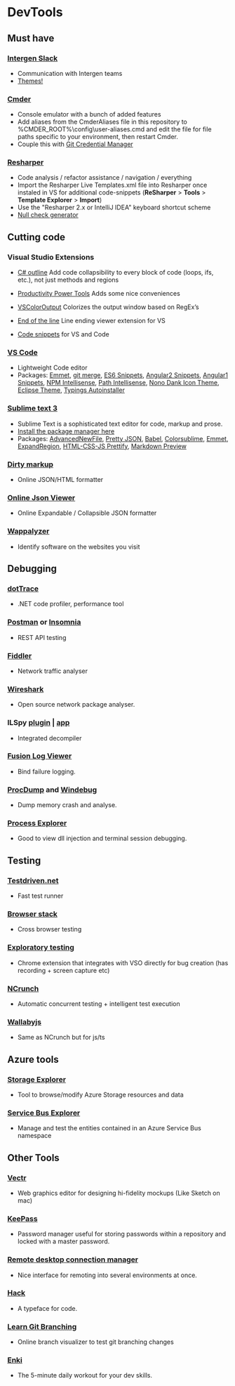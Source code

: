 # DevTools

## Must have
### [Intergen Slack](https://team-intergen.slack.com/)
   + Communication with Intergen teams
   + [Themes!](http://slackthemes.net/)
   
### [Cmder](http://cmder.net/)
   + Console emulator with a bunch of added features
   + Add aliases from the CmderAliases file in this repository to %CMDER_ROOT%\config\user-aliases.cmd and edit the file for file paths specific to your environment, then restart Cmder. 
   + Couple this with [Git Credential Manager](https://github.com/Microsoft/Git-Credential-Manager-for-Windows/releases/)

### [Resharper](https://www.jetbrains.com/resharper/)
   + Code analysis / refactor assistance / navigation / everything
   + Import the Resharper Live Templates.xml file into Resharper once instaled in VS for additional code-snippets (**ReSharper** > **Tools** > **Template Explorer** > **Import**)
   + Use the "Resharper 2.x or IntelliJ IDEA" keyboard shortcut scheme 
   + [Null check generator](https://github.com/develohpanda/NullCheckGenerator)

## Cutting code
### Visual Studio Extensions
   
   + [C# outline](https://visualstudiogallery.msdn.microsoft.com/9390e08c-d0aa-42f1-b3d2-5134aabf3b9a)
      Add code collapsibility to every block of code (loops, ifs, etc.), not just methods and regions

   + [Productivity Power Tools](https://visualstudiogallery.msdn.microsoft.com/34ebc6a2-2777-421d-8914-e29c1dfa7f5d)
      Adds some nice conveniences

   + [VSColorOutput](https://visualstudiogallery.msdn.microsoft.com/f4d9c2b5-d6d7-4543-a7a5-2d7ebabc2496)
      Colorizes the output window based on RegEx’s
   
   + [End of the line](https://visualstudiogallery.msdn.microsoft.com/545e56a7-98d7-47f9-9d84-4681f2903060)
      Line ending viewer extension for VS
   
   + [Code snippets](https://msdn.microsoft.com/en-us/library/ms165392.aspx) 
      for VS and Code

### [VS Code](https://code.visualstudio.com)
   + Lightweight Code editor
   + Packages: [Emmet](http://docs.emmet.io/), [git merge](https://code.visualstudio.com/docs/editor/versioncontrol), [ES6 Snippets](https://marketplace.visualstudio.com/items?itemName=xabikos.JavaScriptSnippets), [Angular2 Snippets](https://marketplace.visualstudio.com/items?itemName=UVBrain.Angular2), [Angular1 Snippets](https://marketplace.visualstudio.com/items?itemName=UVBrain.Angular2), [NPM Intellisense](https://marketplace.visualstudio.com/items?itemName=christian-kohler.npm-intellisense), [Path Intellisense](https://marketplace.visualstudio.com/items?itemName=christian-kohler.path-intellisense), [Nono Dank Icon Theme](https://marketplace.visualstudio.com/items?itemName=be5invis.vscode-icontheme-nomo-dark), [Eclipse Theme](https://marketplace.visualstudio.com/items?itemName=tdtp23.eclipse-theme), [Typings Autoinstaller](https://marketplace.visualstudio.com/items?itemName=jvitor83.typings-autoinstaller)


### [Sublime text 3](https://www.sublimetext.com/3)
   + Sublime Text is a sophisticated text editor for code, markup and prose.
   + [Install the package manager here](https://packagecontrol.io/installation)
   + Packages:  [AdvancedNewFile](https://packagecontrol.io/packages/AdvancedNewFile),
                [Pretty JSON](https://packagecontrol.io/packages/Pretty%20JSON),
                [Babel](https://packagecontrol.io/packages/Babel),
                [Colorsublime](https://packagecontrol.io/packages/Colorsublime),
                [Emmet](https://packagecontrol.io/packages/Emmet),
                [ExpandRegion](https://packagecontrol.io/packages/ExpandRegion),
                [HTML-CSS-JS Prettify](https://packagecontrol.io/packages/HTML-CSS-JS%20Prettify),
                [Markdown Preview](https://packagecontrol.io/packages/Markdown%20Preview)

### [Dirty markup](http://www.dirtymarkup.com/)
   + Online JSON/HTML formatter

### [Online Json Viewer](http://jsonviewer.stack.hu/)
   + Online Expandable / Collapsible JSON formatter

### [Wappalyzer](https://wappalyzer.com/)
   + Identify software on the websites you visit

## Debugging
### [dotTrace](https://www.jetbrains.com/profiler/)
   + .NET code profiler, performance tool
   
### [Postman](https://chrome.google.com/webstore/detail/postman/fhbjgbiflinjbdggehcddcbncdddomop?hl=en) or [Insomnia](https://insomnia.rest/download/#)
   + REST API testing

### [Fiddler](https://www.telerik.com/download/fiddler)
   + Network traffic analyser
   
### [Wireshark](https://www.wireshark.org/)
   + Open source network package analyser. 
   
### ILSpy [plugin](https://visualstudiogallery.msdn.microsoft.com/8ef1d688-f80c-4380-8004-2ec7f814e7de) | [app](http://ilspy.net/)
   + Integrated decompiler

### [Fusion Log Viewer](https://msdn.microsoft.com/en-us/library/e74a18c4.aspx)
   + Bind failure logging.
   
### [ProcDump](https://technet.microsoft.com/en-us/sysinternals/dd996900.aspx) and [Windebug](https://developer.microsoft.com/en-us/windows/hardware/windows-driver-kit)
   + Dump memory crash and analyse. 

### [Process Explorer](https://technet.microsoft.com/en-us/sysinternals/processexplorer.aspx)
   + Good to view dll injection and terminal session debugging.
   
## Testing
### [Testdriven.net](http://www.testdriven.net/)
   + Fast test runner

### [Browser stack](https://www.browserstack.com/)
   + Cross browser testing

### [Exploratory testing](https://chrome.google.com/webstore/detail/exploratory-testing-previ/gnldpbnocfnlkkicnaplmkaphfdnlplb)
   + Chrome extension that integrates with VSO directly for bug creation (has recording + screen capture etc)

### [NCrunch](http://www.ncrunch.net/)
   + Automatic concurrent testing + intelligent test execution

### [Wallabyjs](https://wallabyjs.com/)
   + Same as NCrunch but for js/ts

## Azure tools
### [Storage Explorer](http://storageexplorer.com/)
   + Tool to browse/modify Azure Storage resources and data
   
### [Service Bus Explorer](https://code.msdn.microsoft.com/windowsapps/Service-Bus-Explorer-f2abca5a)
   + Manage and test the entities contained in an Azure Service Bus namespace

## Other Tools
### [Vectr](https://vectr.com/)
   + Web graphics editor for designing hi-fidelity mockups (Like Sketch on mac)

### [KeePass](http://keepass.info/)
   + Password manager useful for storing passwords within a repository and locked with a master password.

### [Remote desktop connection manager](https://www.microsoft.com/en-us/download/details.aspx?id=44989)
   + Nice interface for remoting into several environments at once.
   
### [Hack](http://sourcefoundry.org/hack/)
   + A typeface for code.
   
### [Learn Git Branching](http://learngitbranching.js.org/?NODEMO)
   + Online branch visualizer to test git branching changes

### [Enki](https://www.enki.com/)
   + The 5-minute daily workout for your dev skills.
